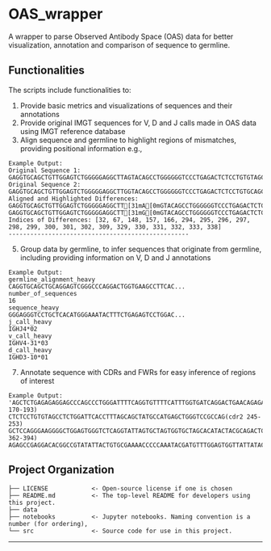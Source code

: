 # OAS_wrapper
A wrapper to parse Observed Antibody Space (OAS) data for better visualization, annotation and comparison of sequence to germline.

## Functionalities

The scripts include functionalities to:
1. Provide basic metrics and visualizations of sequences and their annotations
2. Provide original IMGT sequences for V, D and J calls made in OAS data using IMGT reference database
3. Align sequence and germline to highlight regions of mismatches, providing positional information e.g.,  
```
Example Output:
Original Sequence 1: GAGGTGCAGCTGTTGGAGTCTGGGGGAGGCTTAGTACAGCCTGGGGGGTCCCTGAGACTCTCCTGTGTAGCCTCTGGATTCACCTTTAGCAGCTATGCCATGAGCTGGGTCCGCCAGGCTCCAGGGAAGGGGCTGGAGTGGGTCTCAGGTATTAGTGCTAGTGGTGCTAGCACATACTACGCAGACTCCGTGAAGGGCCGGTTCACCATCTCCAGAGACAATTCCAAGAACACGCTGTATCTGCAAATGAACAGCCTGAGAGCCGAGGACACGGCCGTATATTACTGTGCGAAAACCCCCAAATACGATGTTTGGAGTGGTTATTATACGTCCAATGCCTTTGATATCTGGGGCCAAGGGACAATGGTCACCGTCTCTTCAG
Original Sequence 2: GAGGTGCAGCTGTTGGAGTCTGGGGGAGGCTTGGTACAGCCTGGGGGGTCCCTGAGACTCTCCTGTGCAGCCTCTGGATTCACCTTTAGCAGCTATGCCATGAGCTGGGTCCGCCAGGCTCCAGGGAAGGGGCTGGAGTGGGTCTCAGCTATTAGTGGTAGTGGTGGTAGCACATACTACGCAGACTCCGTGAAGGGCCGGTTCACCATCTCCAGAGACAATTCCAAGAACACGCTGTATCTGCAAATGAACAGCCTGAGAGCCGAGGACACGGCCGTATATTACTGTGCGAAANNNNNNNNNTACGATTTTTGGAGTGGTTATTATACNNNNNATGCTTTTGATATCTGGGGCCAAGGGACAATGGTCACCGTCTCTTCAG
Aligned and Highlighted Differences:
GAGGTGCAGCTGTTGGAGTCTGGGGGAGGCTT[31mA[0mGTACAGCCTGGGGGGTCCCTGAGACTCTCCTGTG[31mT[0mAGCCTCTGGATTCACCTTTAGCAGCTATGCCATGAGCTGGGTCCGCCAGGCTCCAGGGAAGGGGCTGGAGTGGGTCTCAG[31mG[0mTATTAGTG[31mC[0mTAGTGGTG[31mC[0mTAGCACATACTACGCAGACTCCGTGAAGGGCCGGTTCACCATCTCCAGAGACAATTCCAAGAACACGCTGTATCTGCAAATGAACAGCCTGAGAGCCGAGGACACGGCCGTATATTACTGTGCGAAA[31mA[0m[31mC[0m[31mC[0m[31mC[0m[31mC[0m[31mC[0m[31mA[0m[31mA[0m[31mA[0mTACGAT[31mG[0mTTTGGAGTGGTTATTATAC[31mG[0m[31mT[0m[31mC[0m[31mC[0m[31mA[0mATGC[31mC[0mTTTGATATCTGGGGCCAAGGGACAATGGTCACCGTCTCTTCAG
GAGGTGCAGCTGTTGGAGTCTGGGGGAGGCTT[31mG[0mGTACAGCCTGGGGGGTCCCTGAGACTCTCCTGTG[31mC[0mAGCCTCTGGATTCACCTTTAGCAGCTATGCCATGAGCTGGGTCCGCCAGGCTCCAGGGAAGGGGCTGGAGTGGGTCTCAG[31mC[0mTATTAGTG[31mG[0mTAGTGGTG[31mG[0mTAGCACATACTACGCAGACTCCGTGAAGGGCCGGTTCACCATCTCCAGAGACAATTCCAAGAACACGCTGTATCTGCAAATGAACAGCCTGAGAGCCGAGGACACGGCCGTATATTACTGTGCGAAA[31mN[0m[31mN[0m[31mN[0m[31mN[0m[31mN[0m[31mN[0m[31mN[0m[31mN[0m[31mN[0mTACGAT[31mT[0mTTTGGAGTGGTTATTATAC[31mN[0m[31mN[0m[31mN[0m[31mN[0m[31mN[0mATGC[31mT[0mTTTGATATCTGGGGCCAAGGGACAATGGTCACCGTCTCTTCAG
Indices of Differences: [32, 67, 148, 157, 166, 294, 295, 296, 297, 298, 299, 300, 301, 302, 309, 329, 330, 331, 332, 333, 338]
--------------------------------------------------

```
5. Group data by germline, to infer sequences that originate from germline, including providing information on V, D and J annotations
```
Example Output:
germline_alignment_heavy    CAGGTGCAGCTGCAGGAGTCGGGCCCAGGACTGGTGAAGCCTTCAC...
number_of_sequences                                                        16
sequence_heavy              GGGAGGGTCCTGCTCACATGGGAAATACTTTCTGAGAGTCCTGGAC...
j_call_heavy                                                         IGHJ4*02
v_call_heavy                                                      IGHV4-31*03
d_call_heavy                                                      IGHD3-10*01
```
   
7. Annotate sequence with CDRs and FWRs for easy inference of regions of interest
```
Example Output:  
'AGCTCTGAGAGAGGAGCCCAGCCCTGGGATTTTCAGGTGTTTTCATTTGGTGATCAGGACTGAACAGAGAGAACTCACCATGGAGTTTGGGCTGAGCTGGCTTTTTCTTGTGGCTATTTTAAAAGGTGTCCAGTGTGAGGTGCAGCTGTTGGAGTCTGGGGGAGGCTTAGTACAGCCTGGGGGGTCCCTGAGA(cdr1 170-193) CTCTCCTGTGTAGCCTCTGGATTCACCTTTAGCAGCTATGCCATGAGCTGGGTCCGCCAG(cdr2 245-253) GCTCCAGGGAAGGGGCTGGAGTGGGTCTCAGGTATTAGTGCTAGTGGTGCTAGCACATACTACGCAGACTCCGTGAAGGGCCGGTTCACCATCTCCAGAGACAATTCCAAGAACACGCTGTATCTGCAAATGAACAGCCTG(cdr3 362-394) AGAGCCGAGGACACGGCCGTATATTACTGTGCGAAAACCCCCAAATACGATGTTTGGAGTGGTTATTATACGTCCAATGCCTTTGATATCTGGGGCCAAGGGACAATGGTCACCGTCTCTTCAGGGAGTGCATCCGCCCCAACCCTTTTCCCCCTCGTCTCCTGTGAGAATTCCCCGTCGGATACGAGCAGCGTG'
```

## Project Organization

```
├── LICENSE            <- Open-source license if one is chosen
├── README.md          <- The top-level README for developers using this project.
├── data 
├── notebooks          <- Jupyter notebooks. Naming convention is a number (for ordering),
└── src                <- Source code for use in this project.
```

--------

